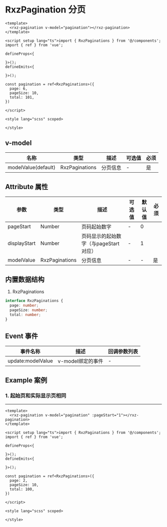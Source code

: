 # RxzPagination 分页

<TestRxzPagination></TestRxzPagination>

```vue
<template>
  <rxz-pagination v-model="pagination"></rxz-pagination>
</template>

<script setup lang="ts">import { RxzPaginations } from '@/components';
import { ref } from 'vue';

defineProps<{

}>();
defineEmits<{

}>();

const pagination = ref<RxzPaginations>({
  page: 6,
  pageSize: 10,
  total: 101,
})

</script>

<style lang="scss" scoped>

</style>

```

## v-model

| 名称                  | 类型     | 描述     | 可选值 | 必须  |
| ------------------- | ------ | ------ | --- | --- |
| modelValue(default) | RxzPaginations | 分页信息 | -   |  是   |

## Attribute 属性

| 参数           | 类型             | 描述                      | 可选值 | 默认值 | 必须  |
| ------------ | -------------- | ----------------------- | --- | --- | --- |
| pageStart    | Number         | 页码起始数字                  | -   | 0   |     |
| displayStart | Number         | 页码显示的起始数字（与pageStart对应） | -   | 1   |     |
| modelValue   | RxzPaginations | 分页信息                    | -   | -   | 是   |

## 内置数据结构

1. RxzPaginations 

```ts
interface RxzPaginations {
  page: number;
  pageSize: number;
  total: number;
}
```

## Event 事件

| 事件名称              | 描述           | 回调参数列表 |
| ----------------- | ------------ | ------ |
| update:modelValue | v-model绑定的事件 | -      |

## Example 案例

### 1. 起始页和实际显示页相同

---

<TestRxzPaginationExp1></TestRxzPaginationExp1>

```vue
<template>
  <rxz-pagination v-model="pagination" :pageStart="1"></rxz-pagination>
</template>

<script setup lang="ts">import { RxzPaginations } from '@/components';
import { ref } from 'vue';

defineProps<{

}>();
defineEmits<{

}>();

const pagination = ref<RxzPaginations>({
  page: 2,
  pageSize: 10,
  total: 100,
})

</script>

<style lang="scss" scoped>

</style>

```
